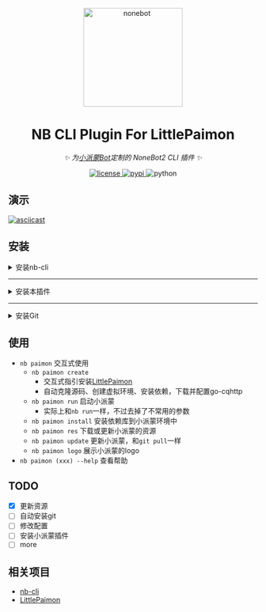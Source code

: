 <!-- markdownlint-disable MD033 MD041 -->
<p align="center">
  <img src="https://cli.nonebot.dev/logo.png" width="200" height="200" alt="nonebot">
</p>

<div align="center">

# NB CLI Plugin For LittlePaimon

_✨ 为[小派蒙Bot](https://github.com/CMHopeSunshine/LittlePaimon)定制的 NoneBot2 CLI 插件 ✨_

<a href="./LICENSE">
    <img src="https://img.shields.io/github/license/CMHopeSunshine/nb-cli-plugin-littlepaimon.svg" alt="license">
</a>
<a href="https://pypi.python.org/pypi/nb-cli-plugin-littlepaimon">
    <img src="https://img.shields.io/pypi/v/nb-cli-plugin-littlepaimon.svg" alt="pypi">
</a>
<img src="https://img.shields.io/badge/python-3.8+-blue.svg" alt="python">


</div>

## 演示

[![asciicast](https://asciinema.org/a/kMBRbuX5lCEnk5lmXcU53ys5b.svg)](https://asciinema.org/a/kMBRbuX5lCEnk5lmXcU53ys5b)

## 安装

<details>
<summary>安装nb-cli</summary>

> 请确保你的Python版本为3.8+，且在环境变量中

<details>
<summary>通过 pipx 安装</summary>

```shell
pip install --user pipx
pipx ensurepath
pipx install nb-cli
```
</details>

<details>
<summary>通过 pip 安装</summary>

```shell
pip install nb-cli
```
</details>

</details>

---

<details>
<summary>安装本插件</summary>

<details>
<summary>通过 nb-cli 安装</summary>

```shell
nb self install nb-cli-plugin-littlepaimon
```

</details>

<details>
<summary>通过 pipx 安装</summary>

```shell
pipx inject nb-cli nb-cli-plugin-littlepaimon
```
</details>

<details>
<summary>通过 pip 安装</summary>

```shell
pip install nb-cli-plugin-littlepaimon
```
</details>

</details>

---

<details>
<summary>安装Git</summary>

~~能上Github的话，应该都会装Git吧)~~

</details>

## 使用

- `nb paimon` 交互式使用
  - `nb paimon create` 
    - 交互式指引安装[LittlePaimon](https://github.com/CMHopeSunshine/LittlePaimon)
    - 自动克隆源码、创建虚拟环境、安装依赖，下载并配置go-cqhttp
  - `nb paimon run` 启动小派蒙
    - 实际上和`nb run`一样，不过去掉了不常用的参数 
  - `nb paimon install` 安装依赖库到小派蒙环境中
  - `nb paimon res` 下载或更新小派蒙的资源
  - `nb paimon update` 更新小派蒙，和`git pull`一样
  - `nb paimon logo` 展示小派蒙的logo
- `nb paimon (xxx) --help` 查看帮助

## TODO

- [x] 更新资源
- [ ] 自动安装git
- [ ] 修改配置
- [ ] 安装小派蒙插件
- [ ] more

## 相关项目
- [nb-cli](https://github.com/nonebot/nb-cli)
- [LittlePaimon](https://github.com/CMHopeSunshine/LittlePaimon)